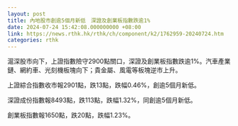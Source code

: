 ```yaml
---
layout: post
title: 內地股市創逾5個月新低　深證及創業板指數跌逾1%
date: 2024-07-24 15:42:08.000000000 +08:00
link: https://news.rthk.hk/rthk/ch/component/k2/1762959-20240724.htm
categories: rthk
---
```


滬深股市向下，上證指數險守2900點關口，深證及創業板指數跌逾1%。汽車產業鏈、網約車、光刻機板塊向下；貴金屬、風電等板塊逆市上升。

上證綜合指數收市報2901點，跌13點，跌幅0.46%，創逾5個月新低。

深證成份指數報8493點，跌113點，跌幅1.32%，同創逾5個月新低。

創業板指數報1650點，跌20點，跌幅1.23%。
